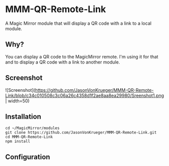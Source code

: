 # MMM-QR-Remote-Link
A Magic Mirror module that will display a QR code with a link to a local module. 

## Why?
You can display a QR code to the MagicMirror remote. I'm using it for that and to display a QR code with a link to another module. 

## Screenshot
![Screenshot](https://github.com/JasonVonKrueger/MMM-QR-Remote-Link/blob/c34c010508c3c06a26c4358d1f2ae8aa8ea29980/Sreenshot1.png | width=50)

## Installation
```
cd ~/MagicMirror/modules
git clone https://github.com/JasonVonKrueger/MMM-QR-Remote-Link.git
cd MMM-QR-Remote-Link
npm install
```

## Configuration

